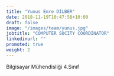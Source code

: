 ```yaml
---
title: "Yunus Emre DİLBER"
date: 2018-11-19T10:47:58+10:00
draft: false
image: "/images/team/yunus.jpg"
jobtitle: "COMPUTER SOCITY COORDINATOR"
linkedinurl: ""
promoted: true
weight: 2
---
```


Bilgisayar Mühendisliği 4.Sınıf
